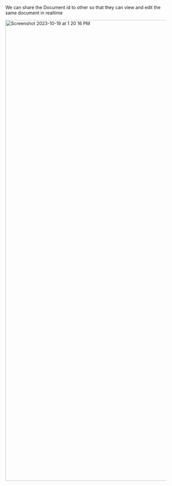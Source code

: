 We can share the Document id to other so that they can view and edit the same document in realtime


<img width="1440" alt="Screenshot 2023-10-19 at 1 20 16 PM" src="https://github.com/sairaghukiran14/pandocs-client/assets/106566627/82479be1-e736-4ab0-aa02-2f2c7c60599b">
